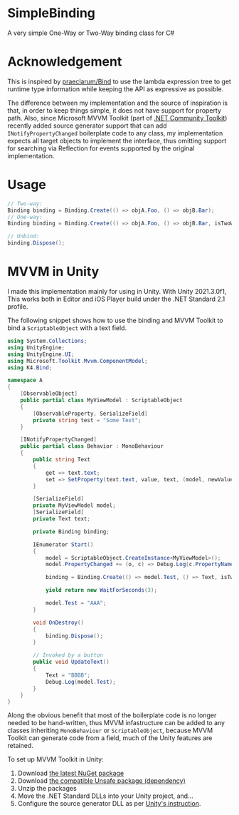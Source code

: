 # SimpleBinding
A very simple One-Way or Two-Way binding class for C#

# Acknowledgement
This is inspired by [praeclarum/Bind](https://github.com/praeclarum/Bind) to use the lambda expression tree to get runtime type information while keeping the API as expressive as possible. 

The difference between my implementation and the source of inspiration is that, in order to keep things simple, it does not have support for property path. Also, since Microsoft MVVM Toolkit (part of [.NET Community Toolkit](https://github.com/CommunityToolkit/dotnet)) recently added source generator support that can add `INotifyPropertyChanged` boilerplate code to any class, my implementation expects all target objects to implement the interface, thus omitting support for searching via Reflection for events supported by the original implementation. 

# Usage

```cs
// Two-way:
Binding binding = Binding.Create(() => objA.Foo, () => objB.Bar);
// One-way:
Binding binding = Binding.Create(() => objA.Foo, () => objB.Bar, isTwoWay: false);

// Unbind:
binding.Dispose();
```

# MVVM in Unity

I made this implementation mainly for using in Unity. With Unity 2021.3.0f1, This works both in Editor and iOS Player build under the .NET Standard 2.1 profile.

The following snippet shows how to use the binding and MVVM Toolkit to bind a `ScriptableObject` with a text field.
```cs
using System.Collections;
using UnityEngine;
using UnityEngine.UI;
using Microsoft.Toolkit.Mvvm.ComponentModel;
using K4.Bind;

namespace A
{
	[ObservableObject]
	public partial class MyViewModel : ScriptableObject
	{
		[ObservableProperty, SerializeField]
		private string test = "Some Text";
	}

	[INotifyPropertyChanged]
	public partial class Behavior : MonoBehaviour
	{
		public string Text
		{
			get => text.text;
			set => SetProperty(text.text, value, text, (model, newValue) => text.text = newValue);
		}

		[SerializeField]
		private MyViewModel model;
		[SerializeField]
		private Text text;

		private Binding binding;

		IEnumerator Start()
		{
			model = ScriptableObject.CreateInstance<MyViewModel>();
			model.PropertyChanged += (o, c) => Debug.Log(c.PropertyName);

			binding = Binding.Create(() => model.Test, () => Text, isTwoWay: true);

			yield return new WaitForSeconds(3);

			model.Test = "AAA";
		}

		void OnDestroy()
		{
			binding.Dispose();
		}

		// Invoked by a button
		public void UpdateText()
		{
			Text = "BBBB";
			Debug.Log(model.Test);
		}
	}
}
```

Along the obvious benefit that most of the boilerplate code is no longer needed to be hand-written, thus MVVM infastructure can be added to any classes inheriting `MonoBehaviour` or `ScriptableObject`, because MVVM Toolkit can generate code from a field, much of the Unity features are retained. 

To set up MVVM Toolkit in Unity:
1. Download [the latest NuGet package](https://www.nuget.org/packages/Microsoft.Toolkit.Mvvm/) 
2. Download [the compatible Unsafe package (dependency)](https://www.nuget.org/packages/System.Runtime.CompilerServices.Unsafe/)
4. Unzip the packages
5. Move the .NET Standard DLLs into your Unity project, and...
6. Configure the source generator DLL as per [Unity's instruction](https://docs.unity3d.com/Manual/roslyn-analyzers.html).
